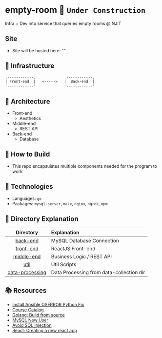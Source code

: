 # empty-room :construction: `Under Construction`
Infra + Dev into service that queries empty rooms @ NJIT

## Site
- Site will be hosted here: "" 

## :tram: Infrastructure
```txt
.------------.             .------------.
| Front-end  |   <----->   |  Back-end  |
'------------'             '------------'
```

## :triangular_ruler: Architecture
- Front-end
    - Aesthetics
- Middle-end
    - REST API
- Back-end
    - Database


## :hammer: How to Build
- This repo encapsulates multiple components needed for the program to work

## :microscope: Technologies
- Languages: `go`
- Packages: `mysql-server`, `make`, `nginx`, `ngrok`, `npm`

## :microscope: Directory Explanation

| Directory         | Explanation
| :---:             | :---
| [back-end](back-end)              | MySQL Database Connection
| [front-end](front-end)            | ReactJS Front-end
| [middle-end](middle-end)          | Business Logic / REST API  
| [util](util)                      | Util Scripts 
| [data-processing](data-processing)| Data Processing from data-collection dir

## :books: Resources
- [Install Ansible OSERROR Python Fix](https://stackoverflow.com/questions/54778630/could-not-install-packages-due-to-an-environmenterror-errno-2-no-such-file-or)
- [Course Catalog](https://myhub.njit.edu/BannerExtensibility/customPage/page/stuRegCrseSched)
- [Golang: Build from source](https://go.dev/doc/install)
- [MySQL New User](https://askubuntu.com/questions/1322175/not-allowed-to-create-user-with-grant)
- [Avoid SQL Injection](https://go.dev/doc/database/sql-injection)
- [React: Creating a new react app](https://reactjs.org/docs/create-a-new-react-app.html)